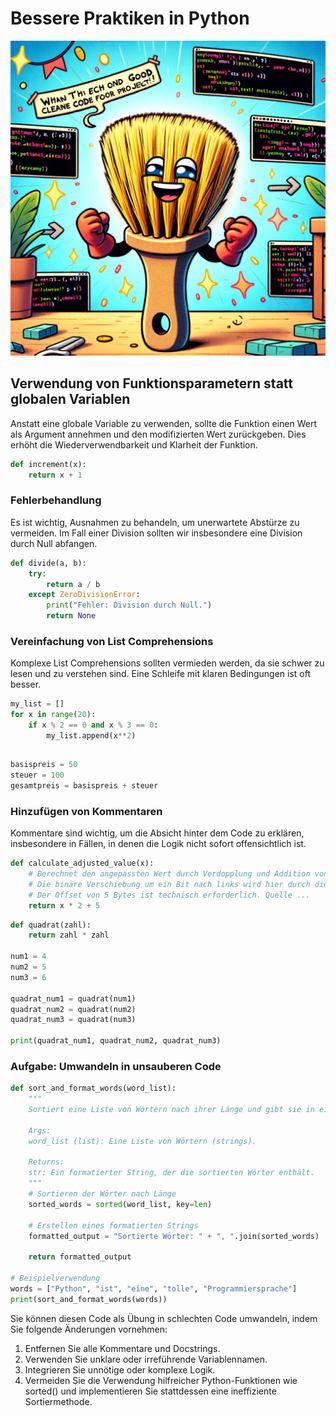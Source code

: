 # Bessere Praktiken in Python

![HurraSuccess](pictures/HurraSuccess.jpg "Hurra! Clean Code")

## Verwendung von Funktionsparametern statt globalen Variablen
Anstatt eine globale Variable zu verwenden, sollte die Funktion einen Wert als Argument annehmen und den modifizierten Wert zurückgeben. Dies erhöht die Wiederverwendbarkeit und Klarheit der Funktion.

```python
def increment(x):
    return x + 1
```

### Fehlerbehandlung
Es ist wichtig, Ausnahmen zu behandeln, um unerwartete Abstürze zu vermeiden. Im Fall einer Division sollten wir insbesondere eine Division durch Null abfangen.

```python
def divide(a, b):
    try:
        return a / b
    except ZeroDivisionError:
        print("Fehler: Division durch Null.")
        return None
```

### Vereinfachung von List Comprehensions
Komplexe List Comprehensions sollten vermieden werden, da sie schwer zu lesen und zu verstehen sind. Eine Schleife mit klaren Bedingungen ist oft besser.

```python
my_list = []
for x in range(20):
    if x % 2 == 0 and x % 3 == 0:
        my_list.append(x**2)
```

##
```python
basispreis = 50
steuer = 100
gesamtpreis = basispreis + steuer
```

### Hinzufügen von Kommentaren
Kommentare sind wichtig, um die Absicht hinter dem Code zu erklären, insbesondere in Fällen, in denen die Logik nicht sofort offensichtlich ist.

```python
def calculate_adjusted_value(x):
    # Berechnet den angepassten Wert durch Verdopplung und Addition von 5 oder
    # Die binäre Verschiebung um ein Bit nach links wird hier durch die Multiplikation mit 2 erreicht. 
    # Der Offset von 5 Bytes ist technisch erforderlich. Quelle ...
    return x * 2 + 5
```

```python
def quadrat(zahl):
    return zahl * zahl

num1 = 4
num2 = 5
num3 = 6

quadrat_num1 = quadrat(num1)
quadrat_num2 = quadrat(num2)
quadrat_num3 = quadrat(num3)

print(quadrat_num1, quadrat_num2, quadrat_num3)
```

### Aufgabe: Umwandeln in unsauberen Code

```python
def sort_and_format_words(word_list):
    """
    Sortiert eine Liste von Wörtern nach ihrer Länge und gibt sie in einem formatierten String zurück.

    Args:
    word_list (list): Eine Liste von Wörtern (strings).

    Returns:
    str: Ein formatierter String, der die sortierten Wörter enthält.
    """
    # Sortieren der Wörter nach Länge
    sorted_words = sorted(word_list, key=len)

    # Erstellen eines formatierten Strings
    formatted_output = "Sortierte Wörter: " + ", ".join(sorted_words)

    return formatted_output

# Beispielverwendung
words = ["Python", "ist", "eine", "tolle", "Programmiersprache"]
print(sort_and_format_words(words))
```

Sie können diesen Code als Übung in schlechten Code umwandeln, indem Sie folgende Änderungen vornehmen:

1. Entfernen Sie alle Kommentare und Docstrings.
2. Verwenden Sie unklare oder irreführende Variablennamen.
3. Integrieren Sie unnötige oder komplexe Logik.
4. Vermeiden Sie die Verwendung hilfreicher Python-Funktionen wie sorted() und implementieren Sie stattdessen eine ineffiziente Sortiermethode.

